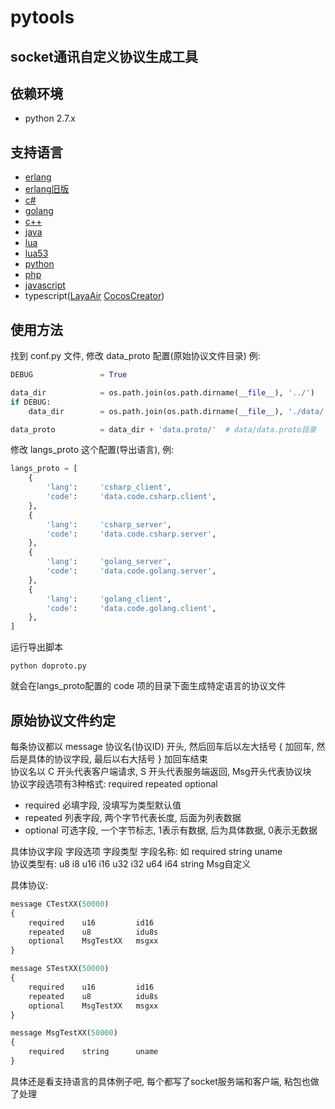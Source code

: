 # pytools

## socket通讯自定义协议生成工具

## 依赖环境
* python 2.7.x

## 支持语言
* [erlang](examples/erlang)
* [erlang旧版](examples/erlang_old)
* [c#](examples/csharp)
* [golang](examples/golang)
* [c++](examples/cpp)
* [java](examples/java)
* [lua](examples/lua)
* [lua53](examples/lua53)
* [python](examples/python)
* [php](examples/php)
* [javascript](examples/javascript)
* typescript([LayaAir](examples/LayaAir) [CocosCreator](examples/CocosCreator))

## 使用方法
找到 conf.py 文件, 修改 data_proto 配置(原始协议文件目录) 例:  
```python
DEBUG				= True

data_dir            = os.path.join(os.path.dirname(__file__), '../')
if DEBUG:
	data_dir        = os.path.join(os.path.dirname(__file__), './data/')	# data目录

data_proto			= data_dir + 'data.proto/'	# data/data.proto目录
```
修改 langs_proto 这个配置(导出语言), 例:  
```python
langs_proto = [
    {
        'lang':     'csharp_client',
        'code':     'data.code.csharp.client',
    },
    {
        'lang':     'csharp_server',
        'code':     'data.code.csharp.server',
    },
    {
        'lang':     'golang_server',
        'code':     'data.code.golang.server',
    },
    {
        'lang':     'golang_client',
        'code':     'data.code.golang.client',
    },
]
```
运行导出脚本  
```shell
python doproto.py
```
就会在langs_proto配置的 code 项的目录下面生成特定语言的协议文件

## 原始协议文件约定
每条协议都以 message 协议名(协议ID) 开头, 然后回车后以左大括号 { 加回车, 然后是具体的协议字段, 最后以右大括号 } 加回车结束  
协议名以 C 开头代表客户端请求, S 开头代表服务端返回, Msg开头代表协议块  
协议字段选项有3种格式: required repeated optional  
* required		必填字段, 没填写为类型默认值
* repeated		列表字段, 两个字节代表长度, 后面为列表数据
* optional		可选字段, 一个字节标志, 1表示有数据, 后为具体数据, 0表示无数据  

具体协议字段 字段选项 字段类型 字段名称: 如 required string uname  
协议类型有: u8 i8 u16 i16 u32 i32 u64 i64 string Msg自定义  

具体协议:  
```python
message CTestXX(50000)
{
	required	u16 		id16
	repeated	u8 			idu8s
	optional 	MsgTestXX	msgxx
}

message STestXX(50000)
{
	required	u16 		id16
	repeated	u8 			idu8s
	optional 	MsgTestXX	msgxx
}

message MsgTestXX(50000)
{
	required	string		uname
}
```

具体还是看支持语言的具体例子吧, 每个都写了socket服务端和客户端, 粘包也做了处理
